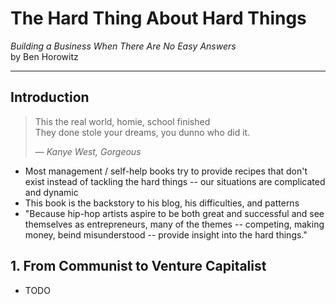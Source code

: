 # The Hard Thing About Hard Things
*Building a Business When There Are No Easy Answers*<br>
by Ben Horowitz

---

## Introduction
> This the real world, homie, school finished<br>
> They done stole your dreams, you dunno who did it.
> 
> &mdash; <cite>Kanye West, *Gorgeous*</cite>

- Most management / self-help books try to provide recipes that don't exist instead of tackling the hard things -- our situations are complicated and dynamic
- This book is the backstory to his blog, his difficulties, and patterns
- "Because hip-hop artists aspire to be both great and successful and see themselves as entrepreneurs, many of the themes -- competing, making money, beind misunderstood -- provide insight into the hard things."


## 1. From Communist to Venture Capitalist
- TODO
